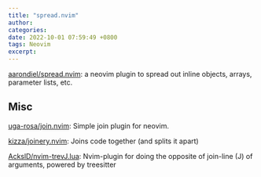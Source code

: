 ```yaml
---
title: "spread.nvim"
author: 
categories: 
date: 2022-10-01 07:59:49 +0800
tags: Neovim
excerpt: 
---
```




[aarondiel/spread.nvim](https://github.com/aarondiel/spread.nvim): a neovim plugin to spread out inline objects, arrays, parameter lists, etc.



## Misc

[uga-rosa/join.nvim](https://github.com/uga-rosa/join.nvim): Simple join plugin for neovim.


[kizza/joinery.nvim](https://github.com/kizza/joinery.nvim): Joins code together (and splits it apart)

[AckslD/nvim-trevJ.lua](https://github.com/AckslD/nvim-trevJ.lua): Nvim-plugin for doing the opposite of join-line (J) of arguments, powered by treesitter













